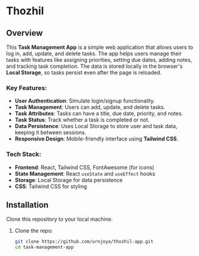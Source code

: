 # Thozhil

## Overview
This **Task Management App** is a simple web application that allows users to log in, add, update, and delete tasks. The app helps users manage their tasks with features like assigning priorities, setting due dates, adding notes, and tracking task completion. The data is stored locally in the browser's **Local Storage**, so tasks persist even after the page is reloaded.

### Key Features:
- **User Authentication**: Simulate login/signup functionality.
- **Task Management**: Users can add, update, and delete tasks.
- **Task Attributes**: Tasks can have a title, due date, priority, and notes.
- **Task Status**: Track whether a task is completed or not.
- **Data Persistence**: Uses Local Storage to store user and task data, keeping it between sessions.
- **Responsive Design**: Mobile-friendly interface using **Tailwind CSS**.

### Tech Stack:
- **Frontend**: React, Tailwind CSS, FontAwesome (for icons)
- **State Management**: React `useState` and `useEffect` hooks
- **Storage**: Local Storage for data persistence
- **CSS**: Tailwind CSS for styling

## Installation
Clone this repository to your local machine.

1. Clone the repo:
   ```bash
   git clone https://github.com/urnjoya/thozhil-app.git
   cd task-management-app
